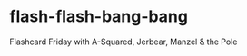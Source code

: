 flash-flash-bang-bang
=====================

Flashcard Friday with A-Squared, Jerbear, Manzel &amp; the Pole

